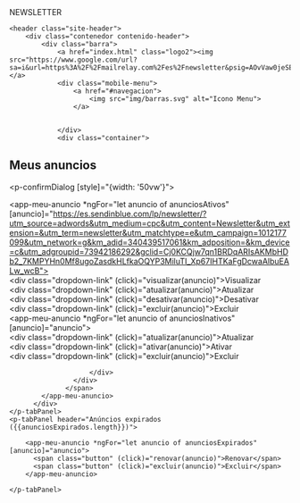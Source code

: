 <!DOCTYPE html>
<html lang="en">
<head>
    <meta charset="UTF-8">
    <meta name="viewport" content="width=device-width, initial-scale=1.0">
    <meta http-equiv="X-UA-Compatible" content="ie=edge">
    <tittle>NEWSLETTER</tittle>
    <link href="https://fonts.googleapis.com/css?family=Lato:300,400,700,900" rel="stylesheet">
    <link rel="stylesheet" href="css/normalize.css">
    <link rel="stylesheet" href="css/styles.css">
</head>
<body>

    <header class="site-header">
        <div class="contenedor contenido-header">
            <div class="barra">
                <a href="index.html" class="logo2"><img src="https://www.google.com/url?sa=i&url=https%3A%2F%2Fmailrelay.com%2Fes%2Fnewsletter&psig=AOvVaw0jeSE4dXQfyPVE7j54dESs&ust=1588370093896000&source=images&cd=vfe&ved=0CAIQjRxqFwoTCPDPxpOSkekCFQAAAAAdAAAAABAD"></a>
                <div class="mobile-menu">
                    <a href="#navegacion">
                        <img src="img/barras.svg" alt="Icono Menu">
                    </a>
                    
                    
                </div>
                <div class="container">
  <h2>Meus anuncios</h2>

  <p-confirmDialog [style]="{width: '50vw'}"></p-confirmDialog>
  <p-tabView>
    <p-tabPanel header="Anúncios ativos ({{anunciosAtivos.length}})">
        <div class="meus-anuncios-grid">
            <app-meu-anuncio *ngFor="let anuncio of anunciosAtivos" [anuncio]="https://es.sendinblue.com/lp/newsletter/?utm_source=adwords&utm_medium=cpc&utm_content=Newsletter&utm_extension=&utm_term=newsletter&utm_matchtype=e&utm_campaign=1012177099&utm_network=g&km_adid=340439517061&km_adposition=&km_device=c&utm_adgroupid=73942186292&gclid=Cj0KCQjw7qn1BRDqARIsAKMbHDb2_7KMPYHn0Mf8ugoZasdkHLfkaOQYP3MiluTI_Xp67IHTKaFgDcwaAlbuEALw_wcB">
                <span class="button">
                    <div class="dropdown-container">
                        <div class="dropdown-trigger"><i class="fas fa-ellipsis-v"></i></div>
                        <div class="dropdown-content">
                          <div class="dropdown-link" (click)="visualizar(anuncio)">Visualizar</div>
                          <div class="dropdown-link" (click)="atualizar(anuncio)">Atualizar</div>
                          <div class="dropdown-link" (click)="desativar(anuncio)">Desativar</div>
                          <div class="dropdown-link" (click)="excluir(anuncio)">Excluir</div>
                        </div>
                    </div>
                  </span>
            </app-meu-anuncio>
        </div>
    </p-tabPanel>
    <p-tabPanel header="Anúncios inativos ({{anunciosInativos.length}})">
        <div class="meus-anuncios-grid">
            <app-meu-anuncio *ngFor="let anuncio of anunciosInativos" [anuncio]="anuncio">
                <span class="button">
                    <div class="dropdown-container">
                        <div class="dropdown-trigger"><i class="fas fa-ellipsis-v"></i></div>
                        <div class="dropdown-content">
                          <div class="dropdown-link" (click)="atualizar(anuncio)">Atualizar</div>
                          <div class="dropdown-link" (click)="ativar(anuncio)">Ativar</div>
                          <div class="dropdown-link" (click)="excluir(anuncio)">Excluir</div>

                        </div>
                    </div>
                  </span>
            </app-meu-anuncio>
          </div>
    </p-tabPanel>
    <p-tabPanel header="Anúncios expirados ({{anunciosExpirados.length}})">

        <app-meu-anuncio *ngFor="let anuncio of anunciosExpirados" [anuncio]="anuncio">
          <span class="button" (click)="renovar(anuncio)">Renovar</span>
          <span class="button" (click)="excluir(anuncio)">Excluir</span>
        </app-meu-anuncio>

    </p-tabPanel>
</p-tabView>


</div>
</body>
</html>

                
